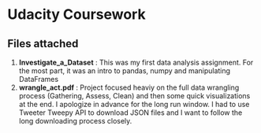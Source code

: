 # Udacity Coursework

## Files attached
1. **Investigate_a_Dataset** : This was my first data analysis assignment. For the most part, it was an intro to pandas, numpy and manipulating DataFrames
2. **wrangle_act.pdf** : Project focused heaviy on the full data wrangling process (Gathering, Assess, Clean) and then some quick visualizations at the end. I apologize in advance for the long run window.
I had to use Tweeter Tweepy API to download JSON files and I want to follow the long downloading process closely.
